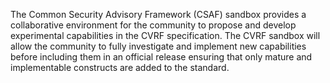 The Common Security Advisory Framework (CSAF) sandbox provides a collaborative environment for the community to propose and develop experimental capabilities in the CVRF specification. The CVRF sandbox will allow the community to fully investigate and implement new capabilities before including them in an official release ensuring that only mature and implementable constructs are added to the standard.
